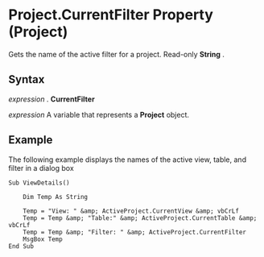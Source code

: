 
# Project.CurrentFilter Property (Project)

Gets the name of the active filter for a project. Read-only  **String** .


## Syntax

 _expression_ . **CurrentFilter**

 _expression_ A variable that represents a **Project** object.


## Example

The following example displays the names of the active view, table, and filter in a dialog box


```
Sub ViewDetails()

    Dim Temp As String

    Temp = "View: " &amp; ActiveProject.CurrentView &amp; vbCrLf 
    Temp = Temp &amp; "Table:" &amp; ActiveProject.CurrentTable &amp; vbCrLf 
    Temp = Temp &amp; "Filter: " &amp; ActiveProject.CurrentFilter 
    MsgBox Temp 
End Sub
```

